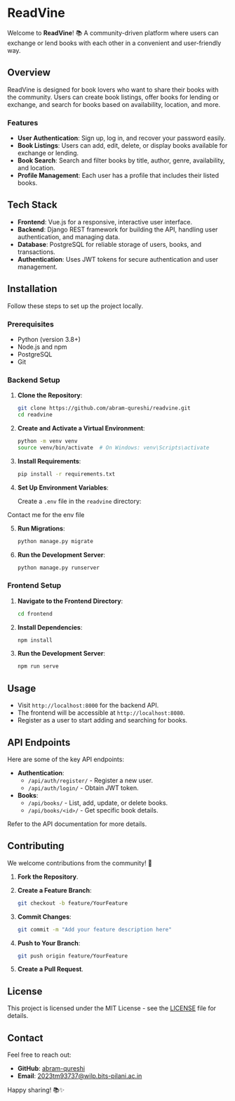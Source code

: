 # ReadVine

Welcome to **ReadVine**! 📚 A community-driven platform where users can exchange or lend books with each other in a convenient and user-friendly way.

## Overview

ReadVine is designed for book lovers who want to share their books with the community. Users can create book listings, offer books for lending or exchange, and search for books based on availability, location, and more.

### Features

- **User Authentication**: Sign up, log in, and recover your password easily.
- **Book Listings**: Users can add, edit, delete, or display books available for exchange or lending.
- **Book Search**: Search and filter books by title, author, genre, availability, and location.
- **Profile Management**: Each user has a profile that includes their listed books.

## Tech Stack

- **Frontend**: Vue.js for a responsive, interactive user interface.
- **Backend**: Django REST framework for building the API, handling user authentication, and managing data.
- **Database**: PostgreSQL for reliable storage of users, books, and transactions.
- **Authentication**: Uses JWT tokens for secure authentication and user management.

## Installation

Follow these steps to set up the project locally.

### Prerequisites

- Python (version 3.8+)
- Node.js and npm
- PostgreSQL
- Git

### Backend Setup

1. **Clone the Repository**:

    ```sh
    git clone https://github.com/abram-qureshi/readvine.git
    cd readvine
    ```

2. **Create and Activate a Virtual Environment**:

    ```sh
    python -m venv venv
    source venv/bin/activate  # On Windows: venv\Scripts\activate
    ```

3. **Install Requirements**:

    ```sh
    pip install -r requirements.txt
    ```

4. **Set Up Environment Variables**:

    Create a `.env` file in the `readvine` directory:

Contact me for the env file

5. **Run Migrations**:

    ```sh
    python manage.py migrate
    ```

6. **Run the Development Server**:

    ```sh
    python manage.py runserver
    ```

### Frontend Setup

1. **Navigate to the Frontend Directory**:

    ```sh
    cd frontend
    ```

2. **Install Dependencies**:

    ```sh
    npm install
    ```

3. **Run the Development Server**:

    ```sh
    npm run serve
    ```

## Usage

- Visit `http://localhost:8000` for the backend API.
- The frontend will be accessible at `http://localhost:8080`.
- Register as a user to start adding and searching for books.

## API Endpoints

Here are some of the key API endpoints:

- **Authentication**:
  - `/api/auth/register/` - Register a new user.
  - `/api/auth/login/` - Obtain JWT token.
- **Books**:
  - `/api/books/` - List, add, update, or delete books.
  - `/api/books/<id>/` - Get specific book details.
  
Refer to the API documentation for more details.

## Contributing

We welcome contributions from the community! 🚀

1. **Fork the Repository**.
2. **Create a Feature Branch**:

    ```sh
    git checkout -b feature/YourFeature
    ```

3. **Commit Changes**:

    ```sh
    git commit -m "Add your feature description here"
    ```

4. **Push to Your Branch**:

    ```sh
    git push origin feature/YourFeature
    ```

5. **Create a Pull Request**.

## License

This project is licensed under the MIT License - see the [LICENSE](LICENSE) file for details.

## Contact

Feel free to reach out:

- **GitHub**: [abram-qureshi](https://github.com/abram-qureshi)
- **Email**: 2023tm93737@wilp.bits-pilani.ac.in


Happy sharing! 📚✨
